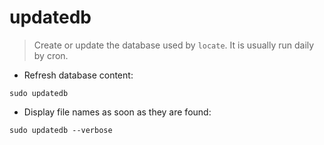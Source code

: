 # updatedb

> Create or update the database used by `locate`.
> It is usually run daily by cron.

- Refresh database content:

`sudo updatedb`

- Display file names as soon as they are found:

`sudo updatedb --verbose`
